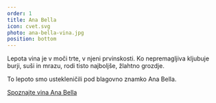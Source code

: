 ```yaml
---
order: 1
title: Ana Bella
icon: cvet.svg
photo: ana-bella-vina.jpg
position: bottom
---
```


Lepota vina je v moči trte, v njeni prvinskosti. Ko nepremagljiva kljubuje burji, suši in mrazu, rodi tisto najboljše, žlahtno grozdje.

To lepoto smo ustekleničili pod blagovno znamko Ana Bella.

<a href="https://ana-bella.si" target="_blank" class="btn">Spoznajte vina Ana Bella</a>